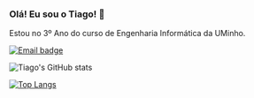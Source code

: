### Olá! Eu sou o Tiago! 👋

Estou no 3º Ano do curso de Engenharia Informática da UMinho.

[![Email badge](https://img.shields.io/badge/-Email-c71610?style=for-the-badge&logo=Gmail&logoColor=white)](mailto:ribeiro.tiago2001@gmail.com)

![Tiago's GitHub stats](https://github-readme-stats.vercel.app/api?username=tiagoribeiro2001&show_icons=true&theme=dark&include_all_commits=true&count_private=true)

[![Top Langs](https://github-readme-stats.vercel.app/api/top-langs/?username=tiagoribeiro2001&layout=compact&theme=dark)](https://github.com/anuraghazra/github-readme-stats)
